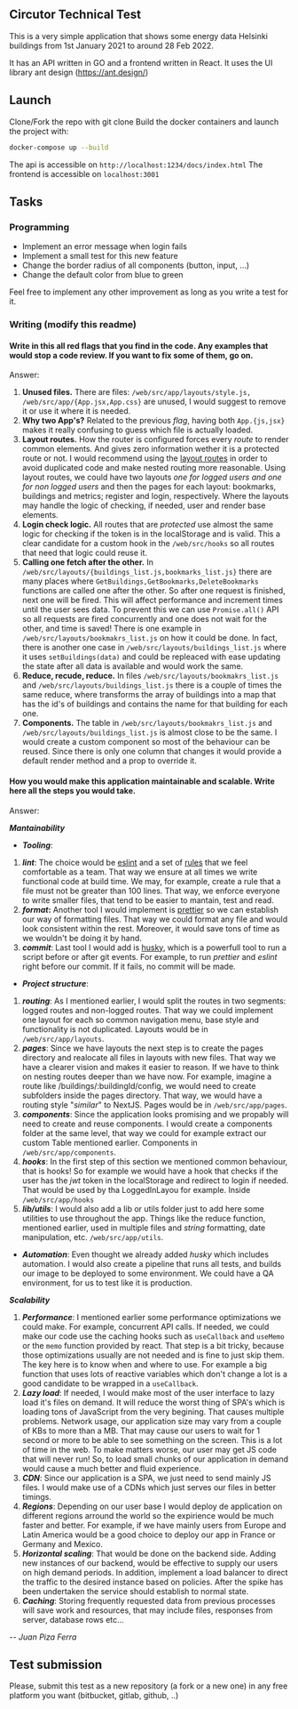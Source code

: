## Circutor Technical Test

This is a very simple application that shows some energy data Helsinki buildings from 1st January 2021 to around 28 Feb 2022.

It has an API written in GO and a frontend written in React. It uses the UI library ant design (https://ant.design/)

## Launch

Clone/Fork the repo with git clone <url>
Build the docker containers and launch the project with:
```sh
docker-compose up --build
```

The api is accessible on `http://localhost:1234/docs/index.html`
The frontend is accessible on `localhost:3001`

## Tasks

### Programming
- Implement an error message when login fails
- Implement a small test for this new feature
- Change the border radius of all components (button, input, ...)
- Change the default color from blue to green

Feel free to implement any other improvement as long as you write a test for it.

### Writing (modify this readme)
#### Write in this all red flags that you find in the code. Any examples that would stop a code review. If you want to fix some of them, go on.

Answer: 

1. **Unused files.** There are files: `/web/src/app/layouts/style.js, /web/src/app/{App.jsx,App.css}` are unused, I would suggest to remove it or use it where it is needed.
2. **Why two App's?** Related to the previous *flag*, having both `App.{js,jsx}` makes it really confusing to guess which file is actually loaded.
3. **Layout routes.** How the router is configured forces every *route* to render common elements. And gives zero information wether it is a protected route or not. I would recommend using the [layout routes](https://reactrouter.com/en/main/route/route#layout-routes) in order to avoid duplicated code and make nested routing more reasonable. Using layout routes, we could have two layouts *one for logged users and one for non logged users* and then the pages for each layout: bookmarks, buildings and metrics; register and login, respectively. Where the layouts may handle the logic of checking, if needed, user and render base elements.
4. **Login check logic.** All routes that are *protected* use almost the same logic for checking if the token is in the localStorage and is valid. This a clear candidate for a custom hook in the `/web/src/hooks` so all routes that need that logic could reuse it.
5. **Calling one fetch after the other.** In `/web/src/layouts/{buildings_list.js,bookmarks_list.js}` there are many places where `GetBuildings,GetBookmarks,DeleteBookmarks` functions are called one after the other. So after one request is finished, next one will be fired. This will affect performance and increment times until the user sees data. To prevent this we can use `Promise.all()` API so all requests are fired concurrently and one does not wait for the other, and time is saved! There is one example in `/web/src/layouts/bookmakrs_list.js` on how it could be done. In fact, there is another one case in `/web/src/layouts/buildings_list.js` where it uses `setBuildings(data)` and could be repleaced with ease updating the state after all data is available and would work the same.
6. **Reduce, recude, reduce.** In files `/web/src/layouts/bookmakrs_list.js` and `/web/src/layouts/buildings_list.js` there is a couple of times the same reduce, where transforms the array of buildings into a map that has the id's of buildings and contains the name for that building for each one.
7. **Components.** The table in `/web/src/layouts/bookmakrs_list.js` and `/web/src/layouts/buildings_list.js` is almost close to be the same. I would create a custom component so most of the behaviour can be reused. Since there is only one column that changes it would provide a default render method and a prop to override it.


#### How you would make this application maintainable and scalable. Write here all the steps you would take.

Answer:

***Mantainability***
- ***Tooling***: 
1. ***lint***: The choice would be [eslint](https://eslint.org/) and a set of [rules](https://github.com/dustinspecker/awesome-eslint?tab=readme-ov-file#configs-by-well-known-companiesorganizations) that we feel comfortable as a team. That way we ensure at all times we write functional code at build time. We may, for example, create a rule that a file must not be greater than 100 lines. That way, we enforce everyone to write smaller files, that tend to be easier to mantain, test and read.
2. ***format*:** Another tool I would implement is [prettier](https://prettier.io/) so we can establish our way of formatting files. That way we could format any file and would look consistent within the rest. Moreover, it would save tons of time as we wouldn't be doing it by hand.
3. ***commit***: Last tool I would add is [husky](https://typicode.github.io/husky/), which is a powerfull tool to run a script before or after git events. For example, to run *prettier* and *eslint* right before our commit. If it fails, no commit will be made.
- ***Project structure***:
1. ***routing***: As I mentioned earlier, I would split the routes in two segments: logged routes and non-logged routes. That way we could implement one layout for each so common navigation menu, base style and functionality is not duplicated. Layouts would be in `/web/src/app/layouts`.
2. ***pages***: Since we have layouts the next step is to create the pages directory and realocate all files in layouts with new files. That way we have a clearer vision and makes it easier to reason. If we have to think on nesting routes deeper than we have now. For example, imagine a route like /buildings/:buildingId/config, we would need to create subfolders inside the pages directory. That way, we would have a routing style "*similar*" to NextJS. Pages would be in `/web/src/app/pages`.
3. ***components***: Since the application looks promising and we propably will need to create and reuse components. I would create a components folder at the same level, that way we could for example extract our custom Table mentioned earlier. Components in `/web/src/app/components`.
4. ***hooks***: In the first step of this section we mentioned common behaviour, that is hooks! So for example we would have a hook that checks if the user has the *jwt* token in the localStorage and redirect to login if needed. That would be used by tha LoggedInLayou for example. Inside `/web/src/app/hooks`
5. ***lib/utils***: I would also add a lib or utils folder just to add here some utilities to use throughout the app. Things like the reduce function, mentioned earlier, used in multiple files and *string* formatting, date manipulation, etc. `/web/src/app/utils`.
- ***Automation***: 
Even thought we already added *husky* which includes automation. I would also create a pipeline that runs all tests, and builds our image to be deployed to some environment. We could have a QA environment, for us to test like it is production.

 ***Scalability***
1. ***Performance***: I mentioned earlier some performance optimizations we could make. For example, concurrent API calls. If needed, we could make our code use the caching hooks such as `useCallback` and `useMemo` or the `memo` function provided by react. That step is a bit tricky, because those optimizations usually are not needed and is fine to just skip them. The key here is to know when and where to use. For example a big function that uses lots of reactive variables which don't change a lot is a good candidate to be wrapped in a `useCallback`.
2. ***Lazy load***: If needed, I would make most of the user interface to lazy load it's files on demand. It will reduce the worst thing of SPA's which is loading tons of JavaScript from the very begining. That causes multiple problems. Network usage, our application size may vary from a couple of KBs to more than a MB. That may cause our users to wait for 1 second or more to be able to see something on the screen. This is a lot of time in the web. To make matters worse, our user may get JS code that will never run! So, to load small chunks of our application in demand would cause a much better and fluid experience.
3. ***CDN***: Since our application is a SPA, we just need to send mainly JS files. I would make use of a CDNs which just serves our files in better timings. 
4. ***Regions***: Depending on our user base I would deploy de application on different regions arround the world so the expirience would be much faster and better. For example, if we have mainly users from Europe and Latin America would be a good choice to deploy our app in France or Germany and Mexico.
5. ***Horizontal scaling***: That would be done on the backend side. Adding new instances of our backend, would be effective to supply our users on high demand periods. In addition, implement a load balancer to direct the traffic to the desired instance based on policies. After the spike has been undertaken the service should establish to normal state.
6. ***Caching***: Storing frequently requested data from previous processes will save work and resources, that may include files, responses from server, database rows etc...

*-- Juan Piza Ferra*

## Test submission

Please, submit this test as a new repository (a fork or a new one) in any free platform you want (bitbucket, gitlab, github, ..)
